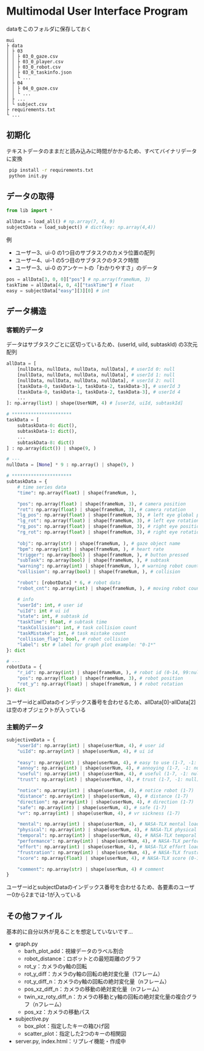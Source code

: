 # Multimodal User Interface Program

dataをこのフォルダに保存しておく

```text
mui
├ data
│ ├ 03
│ │ ├ 03_0_gaze.csv
│ │ ├ 03_0_player.csv
│ │ ├ 03_0_robot.csv
│ │ ├ 03_0_taskinfo.json
│ │ └ ...
│ ├ 04
│ │ ├ 04_0_gaze.csv
│ │ └ ...
│ ├ ...
│ └ subject.csv
├ requirements.txt
└ ...
```

## 初期化

テキストデータのままだと読み込みに時間がかかるため、すべてバイナリデータに変換

```bash
 pip install -r requirements.txt
 python init.py
```

## データの取得

```python
from lib import *

allData = load_all() # np.array(7, 4, 9)
subjectData = load_subject() # dict(key: np.array(4,4))
```

例

- ユーザー3、ui-0 の1つ目のサブタスクのカメラ位置の配列
- ユーザー4、ui-1 の5つ目のサブタスクのタスク時間
- ユーザー3、ui-0 のアンケートの「わかりやすさ」のデータ

```python
pos = allData[3, 0, 0]["pos"] # np.array(frameNum, 3)
taskTime = allData[4, 0, 4]["taskTime"] # float
easy = subjectData["easy"][3][0] # int
```

## データ構造

### 客観的データ

データはサブタスクごとに区切っているため、(userId, uiId, subtaskId) の3次元配列

```python
allData = [
    [nullData, nullData, nullData, nullData], # userId 0: null
    [nullData, nullData, nullData, nullData], # userId 1: null
    [nullData, nullData, nullData, nullData], # userId 2: null
    [taskData-0, taskData-1, taskData-2, taskData-3], # userId 3
    [taskData-0, taskData-1, taskData-2, taskData-3], # userId 4
    ...
]: np.array(list) | shape(UserNUM, 4) # [userId, uiId, subtaskId]

# **********************
taskData = [
    subtaskData-0: dict(),
    subtaskData-1: dict(),
    ...
    subtaskData-8: dict()
] : np.array(dict()) | shape(9, )

# ---
nullData = [None] * 9 : np.array() | shape(9, )

# **********************
subtaskData = {
    # time series data
    "time": np.array(float) | shape(frameNum, ),

    "pos": np.array(float) | shape(frameNum, 3), # camera position
    "rot": np.array(float) | shape(frameNum, 3), # camera rotation
    "lg_pos": np.array(float) | shape(frameNum, 3), # left eye global position
    "lg_rot": np.array(float) | shape(frameNum, 3), # left eye rotation
    "rg_pos": np.array(float) | shape(frameNum, 3), # right eye position
    "rg_rot": np.array(float) | shape(frameNum, 3), # right eye rotation
    
    "obj": np.array(str) | shape(frameNum, ), # gaze object name
    "bpm": np.array(int) | shape(frameNum, ), # heart rate
    "trigger": np.array(bool) | shape(frameNum, ), # button pressed
    "subTask": np.array(bool) | shape(frameNum, ), # subtask
    "warning": np.array(int) | shape(frameNum, ), # warning robot count
    "collision": np.array(bool) | shape(frameNum, ), # collision

    "robot": [robotData] * 6, # robot data
    "robot_cnt": np.array(int) | shape(frameNum, ), # moving robot count

    # info
    "userId": int, # user id
    "uiId": int # ui id
    "state": int, # subtask id
    "taskTime": float, # subtask time
    "taskCollision": int, # task collision count
    "taskMistake": int, # task mistake count
    "collision_flag": bool, # robot collision
    "label": str # label for graph plot example: "0-1*"
}: dict 

# ---
robotData = {
    "r_id": np.array(int) | shape(frameNum, ), # robot id (0-14, 99:null)
    "pos": np.array(float) | shape(frameNum, 3), # robot position
    "rot_y": np.array(float) | shape(frameNum, ) # robot rotation
}: dict
```

ユーザーidとallDataのインデックス番号を合わせるため、allData[0]-allData[2]は空のオブジェクトが入っている

### 主観的データ

```python
subjectiveData = {
    "userId": np.array(int) | shape(userNum, 4), # user id
    "uiId": np.array(int) | shape(userNum, 4), # ui id
    
    "easy": np.array(int) | shape(userNum, 4), # easy to use (1-7, -1: null)
    "annoy": np.array(int) | shape(userNum, 4), # annoying (1-7, -1: null)
    "useful": np.array(int) | shape(userNum, 4), # useful (1-7, -1: null)
    "trust": np.array(int) | shape(userNum, 4), # trust (1-7, -1: null)

    "notice": np.array(int) | shape(userNum, 4), # notice robot (1-7)
    "distance": np.array(int) | shape(userNum, 4), # distance (1-7)
    "direction": np.array(int) | shape(userNum, 4), # direction (1-7)
    "safe": np.array(int) | shape(userNum, 4), # safe (1-7)
    "vr": np.array(int) | shape(userNum, 4), # vr sickness (1-7)

    "mental": np.array(int) | shape(userNum, 4), # NASA-TLX mental load (0-100)
    "physical": np.array(int) | shape(userNum, 4), # NASA-TLX physical load (0-100)
    "temporal": np.array(int) | shape(userNum, 4), # NASA-TLX temporal load (0-100)
    "performance": np.array(int) | shape(userNum, 4), # NASA-TLX performance load (0-100)
    "effort": np.array(int) | shape(userNum, 4), # NASA-TLX effort load (0-100)
    "frustration": np.array(int) | shape(userNum, 4), # NASA-TLX frustration load (0-100)
    "score": np.array(float) | shape(userNum, 4), # NASA-TLX score (0-100)

    "comment": np.array(str) | shape(userNum, 4) # comment
}
```

ユーザーidとsubjectDataのインデックス番号を合わせるため、各要素のユーザー0から2までは-1が入っている

## その他ファイル

基本的に自分以外が見ることを想定していないです…

- graph.py
    - barh_plot_add：視線データのラベル割合
    - robot_distance：ロボットとの最短距離のグラフ
    - rot_y：カメラのy軸の回転
    - rot_y_diff：カメラのy軸の回転の絶対変化量（1フレーム）
    - rot_y_diff_n：カメラのy軸の回転の絶対変化量（nフレーム）
    - pos_xz_diff_n：カメラの移動の絶対変化量（nフレーム）
    - twin_xz_roty_diff_n：カメラの移動とy軸の回転の絶対変化量の複合グラフ（nフレーム）
    - pos_xz：カメラの移動パス
- subjective.py
    - box_plot：指定したキーの箱ひげ図
    - scatter_plot：指定した2つのキーの相関図
- server.py, index.html：リプレイ機能・作成中
